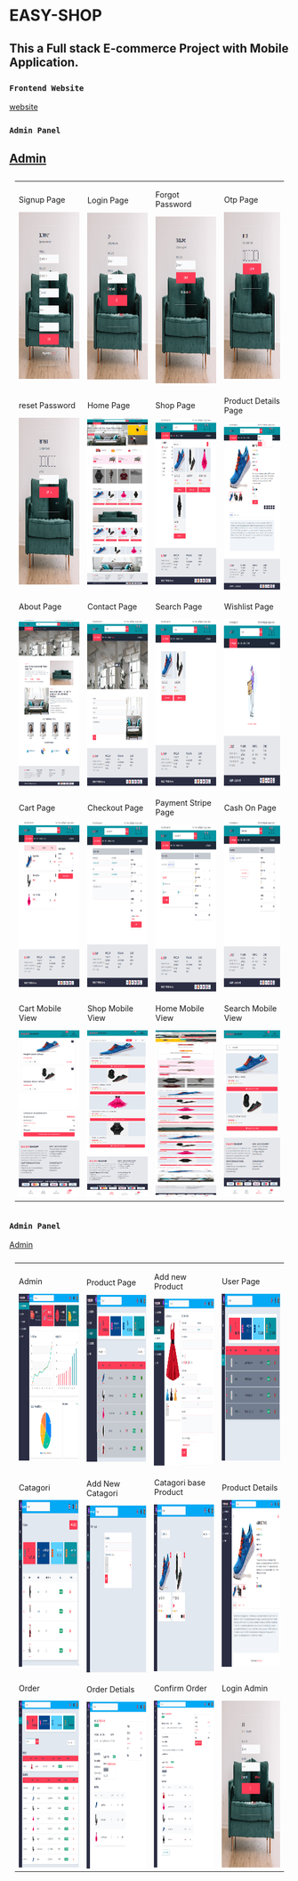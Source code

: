 # EASY-SHOP 
 

## This a Full stack  E-commerce Project with Mobile Application.

### `Frontend Website`
[website](https://easyshopjim.netlify.app/)

### `Admin Panel`
[Admin](https://easyshopadminjim.netlify.app/)
-------------------------------

<table style="padding:10px">
  <tr>
    <td> 
        <p>Signup Page</p>
        <img src="./screenshots/signup.png"  alt="1"  width = 200px height = 300px>
    </td>      
    <td>
        <p>Login Page</p>
        <img src="./screenshots/login.png" align="right" alt="2" width = 200px height = 300px>
    </td>
    <td>
        <p>Forgot Password</p>
        <img src="./screenshots/forgot.png" alt="3"  width = 200px height = 300px>
    </td>
    <td>
        <p>Otp Page</p>
        <img src="./screenshots/otp.png" alt="3"  width = 200px height = 300px>
    </td>
  </tr>

  <tr>
    <td>
        <p>reset Password</p>
        <img src="./screenshots/reset.png" alt="3"  width = 200px height = 300px>
    </td>
    <td>
        <p>Home Page</p>
        <img src="./screenshots/home.png" alt="3"  width = 200px height = 300px>
    </td>
    <td>
        <p>Shop Page</p>
        <img src="./screenshots/shop.png" alt="3"  width = 200px height = 300px>
    </td>
    <td>
        <p>Product Details Page</p>
        <img src="./screenshots/details_product.png" alt="3"  width = 200px height = 300px>
    </td>
  </tr>

  <tr>
    <td>
        <p>About Page</p>
        <img src="./screenshots/about.png" alt="3"  width = 200px height = 300px>
    </td>
    <td>
        <p>Contact Page</p>
        <img src="./screenshots/contact.png" alt="3"  width = 200px height = 300px>
    </td>
    <td>
        <p>Search Page</p>
        <img src="./screenshots/search.png" alt="3"  width = 200px height = 300px>
    </td>
    <td>
        <p>Wishlist Page</p>
        <img src="./screenshots/wishlist.png" alt="3"  width = 200px height = 300px>
    </td>
  </tr>
  <tr>
    <td>
        <p>Cart Page</p>
        <img src="./screenshots/cart.png" alt="3"  width = 200px height = 300px>
    </td>
    <td>
        <p>Checkout Page</p>
        <img src="./screenshots/checkout.png" alt="3"  width = 200px height = 300px>
    </td>
    <td>
        <p>Payment Stripe Page</p>
        <img src="./screenshots/payment_stripe.png" alt="3"  width = 200px height = 300px>
    </td>
    <td>
        <p>Cash On Page</p>
        <img src="./screenshots/cashon.png" alt="3"  width = 200px height = 300px>
    </td>
  </tr>
  <tr>
    <td>
        <p>Cart Mobile View</p>
        <img src="./screenshots/cart_mobile.png" alt="3"  width = 200px height = 300px>
    </td>
    <td>
        <p>Shop Mobile View</p>
        <img src="./screenshots/shop_mobile.png" alt="3"  width = 200px height = 300px>
    </td>
    <td>
        <p>Home Mobile View</p>
        <img src="./screenshots/home_mobile.png" alt="3"  width = 200px height = 300px>
    </td>
    <td>
        <p>Search Mobile View</p>
        <img src="./screenshots/search_mobile.png" alt="3" width = 200px height = 300px>
    </td>
  </tr>

</table>

### `Admin Panel`
[Admin](https://easyshopadminjim.netlify.app/)

<table style="padding:10px">


  <tr>
    <td> 
        <p>Admin</p>
        <img src="./screenshots/admin/admin_home.png"  alt="1"  width = 200px height = 300px>
    </td>      
    <td>
        <p>Product Page</p>
        <img src="./screenshots/admin/admin_product.png" align="right" alt="2" width = 200px height = 300px>
    </td>
    <td>
        <p>Add new Product</p>
        <img src="./screenshots/admin/admin_add_product.png" alt="3"  width = 200px height = 300px>
    </td>
    <td>
        <p>User Page</p>
        <img src="./screenshots/admin/admin_user.png" alt="3"  width = 200px height = 300px>
    </td>
  </tr>
 
 <tr>
    <td> 
        <p>Catagori</p>
        <img src="./screenshots/admin/admin_catagori.png"  alt="1"  width = 200px height = 300px>
    </td>      
    <td>
        <p>Add New Catagori</p>
        <img src="./screenshots/admin/admin_add_catagori.png" align="right" alt="2" width = 200px height = 300px>
    </td>
    <td>
        <p>Catagori base Product</p>
        <img src="./screenshots/admin/admin_cata_product.png" alt="3"  width = 200px height = 300px>
    </td>
    <td>
        <p>Product Details </p>
        <img src="./screenshots/admin/admin_details_product.png" alt="3"  width = 200px height = 300px>
    </td>
  </tr>
 
  <tr>
    <td> 
        <p>Order</p>
        <img src="./screenshots/admin/admin_order.png"  alt="1"  width = 200px height = 300px>
    </td>      
    <td>
        <p>Order Detials</p>
        <img src="./screenshots/admin/admin_order_details.png" align="right" alt="2" width = 200px height = 300px>
    </td>
    <td>
        <p>Confirm Order</p>
        <img src="./screenshots/admin/admin_confirm_order.png" alt="3"  width = 200px height = 300px>
    </td>
    <td>
        <p>Login Admin </p>
        <img src="./screenshots/login.png" alt="3"  width = 200px height = 300px>
    </td>
  </tr>

</table>
